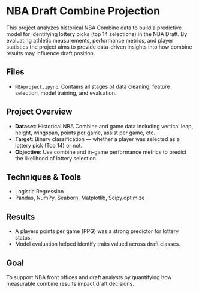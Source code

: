 # NBA Draft Combine Projection

This project analyzes historical NBA Combine data to build a predictive model for identifying lottery picks (top 14 selections) in the NBA Draft. By evaluating athletic measurements, performance metrics, and player statistics the project aims to provide data-driven insights into how combine results may influence draft position.

## Files
- `NBAproject.ipynb`: Contains all stages of data cleaning, feature selection, model training, and evaluation.

## Project Overview
- **Dataset**: Historical NBA Combine and game data including vertical leap, height, wingspan, points per game, assist per game, etc.
- **Target**: Binary classification — whether a player was selected as a lottery pick (Top 14) or not.
- **Objective**: Use combine and in-game performance metrics to predict the likelihood of lottery selection.

## Techniques & Tools
- Logistic Regression
- Pandas, NumPy, Seaborn, Matplotlib, Scipy.optimize

## Results
- A players points per game (PPG) was a strong predictor for lottery status.
- Model evaluation helped identify traits valued across draft classes.

## Goal
To support NBA front offices and draft analysts by quantifying how measurable combine results impact draft decisions.
